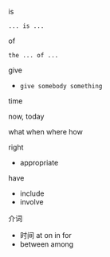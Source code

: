 



is

`... is ...` 



of

`the ... of ...`



give

+ `give somebody something`



time

now, today



what when where how



right

+ appropriate

have

+ include
+ involve

介词

+ 时间 at on in for
+ between among